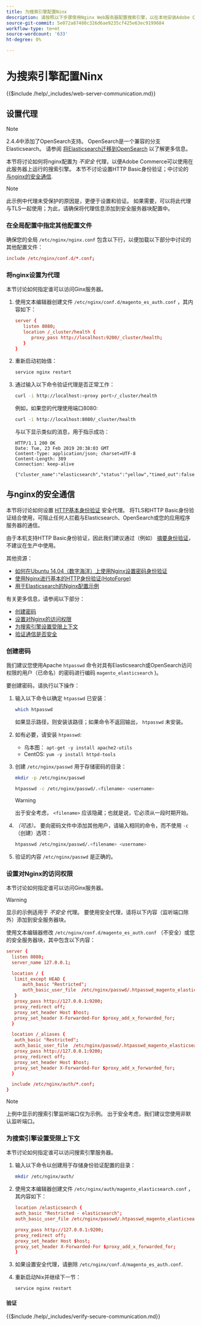 ```yaml
---
title: 为搜索引擎配置Ninx
description: 请按照以下步骤使用Nginx Web服务器配置搜索引擎，以在本地安装Adobe Commerce和Magento Open Source。
source-git-commit: 5e072a87480c326d6ae9235cf425e63ec9199684
workflow-type: tm+mt
source-wordcount: '633'
ht-degree: 0%

---
```



# 为搜索引擎配置Ninx

{{$include /help/_includes/web-server-communication.md}}

## 设置代理

>[!NOTE]
>
>2.4.4中添加了OpenSearch支持。 OpenSearch是一个兼容的分支Elasticsearch。 请参阅 [将Elasticsearch迁移到OpenSearch](../../../upgrade/prepare/opensearch-migration.md) 以了解更多信息。

本节将讨论如何将nginx配置为 *不安全* 代理，以便Adobe Commerce可以使用在此服务器上运行的搜索引擎。 本节不讨论设置HTTP Basic身份验证；中讨论的 [与nginx的安全通信](#secure-communication-with-nginx).

>[!NOTE]
>
>此示例中代理未受保护的原因是，更便于设置和验证。 如果需要，可以将此代理与TLS一起使用；为此，请确保将代理信息添加到安全服务器块配置中。

### 在全局配置中指定其他配置文件

确保您的全局 `/etc/nginx/nginx.conf` 包含以下行，以便加载以下部分中讨论的其他配置文件：

```conf
include /etc/nginx/conf.d/*.conf;
```

### 将nginx设置为代理

本节讨论如何指定谁可以访问Ginx服务器。

1. 使用文本编辑器创建文件 `/etc/nginx/conf.d/magento_es_auth.conf` ，其内容如下：

   ```conf
   server {
      listen 8080;
      location /_cluster/health {
         proxy_pass http://localhost:9200/_cluster/health;
      }
   }
   ```

1. 重新启动初始值：

   ```bash
   service nginx restart
   ```

1. 通过输入以下命令验证代理是否正常工作：

   ```bash
   curl -i http://localhost:<proxy port>/_cluster/health
   ```

   例如，如果您的代理使用端口8080:

   ```bash
   curl -i http://localhost:8080/_cluster/health
   ```

   与以下显示类似的消息，用于指示成功：

   ```terminal
   HTTP/1.1 200 OK
   Date: Tue, 23 Feb 2019 20:38:03 GMT
   Content-Type: application/json; charset=UTF-8
   Content-Length: 389
   Connection: keep-alive
   
   {"cluster_name":"elasticsearch","status":"yellow","timed_out":false,"number_of_nodes":1,"number_of_data_nodes":1,"active_primary_shards":5,"active_shards":5,"relocating_shards":0,"initializing_shards":0,"unassigned_shards":5,"delayed_unassigned_shards":0,"number_of_pending_tasks":0,"number_of_in_flight_fetch":0,"task_max_waiting_in_queue_millis":0,"active_shards_percent_as_number":50.0}
   ```

## 与nginx的安全通信

本节将讨论如何设置 [HTTP基本身份验证](https://nginx.org/en/docs/http/ngx_http_auth_basic_module.html) 安全代理。 将TLS和HTTP Basic身份验证结合使用，可阻止任何人拦截与Elasticsearch、OpenSearch或您的应用程序服务器的通信。

由于本机支持HTTP Basic身份验证，因此我们建议通过（例如） [摘要身份验证](https://www.nginx.com/resources/wiki/modules/auth_digest/)，不建议在生产中使用。

其他资源：

* [如何在Ubuntu 14.04（数字海洋）上使用Nginx设置密码身份验证](https://www.digitalocean.com/community/tutorials/how-to-set-up-password-authentication-with-nginx-on-ubuntu-14-04)
* [使用Nginx进行基本的HTTP身份验证(HotoForge)](https://www.howtoforge.com/basic-http-authentication-with-nginx)
* [用于Elasticsearch的Nginx配置示例](https://gist.github.com/karmi/b0a9b4c111ed3023a52d)

有关更多信息，请参阅以下部分：

* [创建密码](#create-a-password)
* [设置对Nginx的访问权限](#set-up-access-to-nginx)
* [为搜索引擎设置受限上下文](#set-up-a-restricted-context-for-the-search-engine)
* [验证通信是否安全](#secure-communication-with-nginx)

### 创建密码

我们建议您使用Apache `htpasswd` 命令对具有Elasticsearch或OpenSearch访问权限的用户（已命名）的密码进行编码 `magento_elasticsearch` )。

要创建密码，请执行以下操作：

1. 输入以下命令以确定 `htpasswd` 已安装：

   ```bash
   which htpasswd
   ```

   如果显示路径，则安装该路径；如果命令不返回输出， `htpasswd` 未安装。

1. 如有必要，请安装 `htpasswd`:

   * 乌本图： `apt-get -y install apache2-utils`
   * CentOS: `yum -y install httpd-tools`

1. 创建 `/etc/nginx/passwd` 用于存储密码的目录：

   ```bash
   mkdir -p /etc/nginx/passwd
   ```

   ```bash
   htpasswd -c /etc/nginx/passwd/.<filename> <username>
   ```

   >[!WARNING]
   >
   >出于安全考虑， `<filename>` 应该隐藏；也就是说，它必须从一段时期开始。

1. *（可选）。* 要向密码文件中添加其他用户，请输入相同的命令，而不使用 `-c` （创建）选项：

   ```bash
   htpasswd /etc/nginx/passwd/.<filename> <username>
   ```

1. 验证的内容 `/etc/nginx/passwd` 是正确的。

### 设置对Nginx的访问权限

本节讨论如何指定谁可以访问Ginx服务器。

>[!WARNING]
>
>显示的示例适用于 *不安全* 代理。 要使用安全代理，请将以下内容（监听端口除外）添加到安全服务器块。

使用文本编辑器修改 `/etc/nginx/conf.d/magento_es_auth.conf` （不安全）或您的安全服务器块，其中包含以下内容：

```conf
server {
  listen 8080;
  server_name 127.0.0.1;

  location / {
   limit_except HEAD {
      auth_basic "Restricted";
      auth_basic_user_file  /etc/nginx/passwd/.htpasswd_magento_elasticsearch;
   }
   proxy_pass http://127.0.0.1:9200;
   proxy_redirect off;
   proxy_set_header Host $host;
   proxy_set_header X-Forwarded-For $proxy_add_x_forwarded_for;
  }

  location /_aliases {
   auth_basic "Restricted";
   auth_basic_user_file  /etc/nginx/passwd/.htpasswd_magento_elasticsearch;
   proxy_pass http://127.0.0.1:9200;
   proxy_redirect off;
   proxy_set_header Host $host;
   proxy_set_header X-Forwarded-For $proxy_add_x_forwarded_for;
  }

  include /etc/nginx/auth/*.conf;
}
```

>[!NOTE]
>
>上例中显示的搜索引擎监听端口仅为示例。 出于安全考虑，我们建议您使用非默认监听端口。

### 为搜索引擎设置受限上下文

本节讨论如何指定谁可以访问搜索引擎服务器。

1. 输入以下命令以创建用于存储身份验证配置的目录：

   ```bash
   mkdir /etc/nginx/auth/
   ```

1. 使用文本编辑器创建文件 `/etc/nginx/auth/magento_elasticsearch.conf` ，其内容如下：

   ```conf
   location /elasticsearch {
   auth_basic "Restricted - elasticsearch";
   auth_basic_user_file /etc/nginx/passwd/.htpasswd_magento_elasticsearch;
   
   proxy_pass http://127.0.0.1:9200;
   proxy_redirect off;
   proxy_set_header Host $host;
   proxy_set_header X-Forwarded-For $proxy_add_x_forwarded_for;
   }
   ```

1. 如果设置安全代理，请删除 `/etc/nginx/conf.d/magento_es_auth.conf`.
1. 重新启动Nix并继续下一节：

   ```bash
   service nginx restart
   ```

#### 验证

{{$include /help/_includes/verify-secure-communication.md}}
